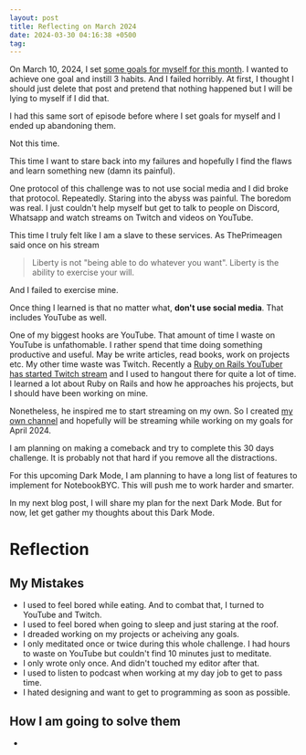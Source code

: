 ```yaml
---
layout: post
title: Reflecting on March 2024
date: 2024-03-30 04:16:38 +0500
tag:
---
```


On March 10, 2024, I set [some goals for myself for this month](https://syedmsawaid.com/2024/03/11/goals-for-march-2024/). I wanted to achieve one goal and instill 3 habits. And I failed horribly. At first, I thought I should just delete that post and pretend that nothing happened but I will be lying to myself if I did that.

I had this same sort of episode before where I set goals for myself and I ended up abandoning them.

Not this time.

This time I want to stare back into my failures and hopefully I find the flaws and learn something new (damn its painful).

One protocol of this challenge was to not use social media and I did broke that protocol. Repeatedly. Staring into the abyss was painful. The boredom was real. I just couldn't help myself but get to talk to people on Discord, Whatsapp and watch streams on Twitch and videos on YouTube.

This time I truly felt like I am a slave to these services. As ThePrimeagen said once on his stream

> Liberty is not "being able to do whatever you want". Liberty is the ability to exercise your will.

And I failed to exercise mine.

Once thing I learned is that no matter what, **don't use social media**. That includes YouTube as well.

One of my biggest hooks are YouTube. That amount of time I waste on YouTube is unfathomable. I rather spend that time doing something productive and useful. May be write articles, read books, work on projects etc. My other time waste was Twitch. Recently a [Ruby on Rails YouTuber has started Twitch stream](https://www.twitch.tv/deanout) and I used to hangout there for quite a lot of time. I learned a lot about Ruby on Rails and how he approaches his projects, but I should have been working on mine.

Nonetheless, he inspired me to start streaming on my own. So I created [my own channel](https://www.twitch.tv/syedmsawaid) and hopefully will be streaming while working on my goals for April 2024.

I am planning on making a comeback and try to complete this 30 days challenge. It is probably not that hard if you remove all the distractions.

For this upcoming Dark Mode, I am planning to have a long list of features to implement for NotebookBYC. This will push me to work harder and smarter.

In my next blog post, I will share my plan for the next Dark Mode. But for now, let get gather my thoughts about this Dark Mode.

# Reflection

## My Mistakes

- I used to feel bored while eating. And to combat that, I turned to YouTube and Twitch.
- I used to feel bored when going to sleep and just staring at the roof.
- I dreaded working on my projects or acheiving any goals.
- I only meditated once or twice during this whole challenge. I had hours to waste on YouTube but couldn't find 10 minutes just to meditate.
- I only wrote only once. And didn't touched my editor after that.
- I used to listen to podcast when working at my day job to get to pass time.
- I hated designing and want to get to programming as soon as possible.

## How I am going to solve them

-
